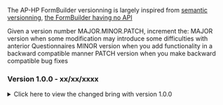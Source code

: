 The AP-HP FormBuilder versionning is largely inspired from [semantic versionning](https://semver.org/), [the FormBuilder having no API](https://semver.org/#spec-item-1)


Given a version number MAJOR.MINOR.PATCH, increment the:
    MAJOR version when some modification may introduce some difficulties with anterior Questionnaires
    MINOR version when you add functionality in a backward compatible manner
    PATCH version when you make backward compatible bug fixes

### <a id="1.0.0">Version 1.0.0 - xx/xx/xxxx</a>
<details>
  <summary>Click here to view the changed bring with version 1.0.0</summary>
<b>Addition</b>
<ul>
    <li>Quickstart</li>
</ul>
<b>Correction :</b>
<ul>
    <li>xxx</li>
</ul>
</details>
